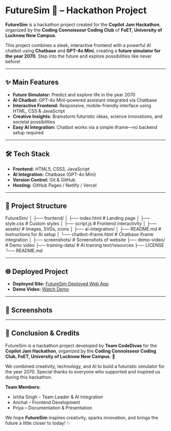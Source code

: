 # FutureSim 🚀 – Hackathon Project

**FutureSim** is a hackathon project created for the **Copilot Jam Hackathon**, organized by the **Coding Connoisseur Coding Club** of **FoET, University of Lucknow New Campus**.  

This project combines a sleek, interactive frontend with a powerful AI chatbot using **Chatbase** and **GPT-4o Mini**, creating a **future simulator for the year 2070**. Step into the future and explore possibilities like never before!  

---

## ✨ Main Features

- **Future Simulator:** Predict and explore life in the year 2070  
- **AI Chatbot:** GPT-4o Mini-powered assistant integrated via Chatbase  
- **Interactive Frontend:** Responsive, mobile-friendly interface using HTML, CSS & JavaScript  
- **Creative Insights:** Brainstorm futuristic ideas, science innovations, and societal possibilities  
- **Easy AI Integration:** Chatbot works via a simple iframe—no backend setup required  

---

## 🛠 Tech Stack

- **Frontend:** HTML5, CSS3, JavaScript  
- **AI Integration:** Chatbase (GPT-4o Mini)  
- **Version Control:** Git & GitHub  
- **Hosting:** GitHub Pages / Netlify / Vercel  

---

## 📁 Project Structure

FutureSim/
│
├── frontend/
│ ├── index.html # Landing page
│ ├── style.css # Custom styles
│ ├── script.js # Frontend interactivity
│ ├── assets/ # Images, SVGs, icons
│
├── ai-integration/
│ ├── README.md # Instructions for AI setup
│ └── chatbot-iframe.html # Chatbase iframe integration
│
├── screenshots/ # Screenshots of website
├── demo-video/ # Demo video
├── training-data/ # AI training text/resources
├── LICENSE
└── README.md

---

## 🌐 Deployed Project

- **Deployed Site:** [FutureSim Deployed Web App](https://futuresim.netlify.app/)  
- **Demo Video:** [Watch Demo](https://your-demo-video-link.com)  

---

## 📸 Screenshots


---

## 🎉 Conclusion & Credits

FutureSim is a hackathon project developed by **Team CodeDivas** for the **Copilot Jam Hackathon**, organized by the **Coding Connoisseur Coding Club, FoET, University of Lucknow New Campus**. 🚀  

We combined creativity, technology, and AI to build a futuristic simulator for the year 2070. Special thanks to everyone who supported and inspired us during this hackathon.  

**Team Members:**  
- Ishita Singh – Team Leader & AI Integration  
- Anchal – Frontend Development  
- Priya – Documentation & Presentation  

We hope **FutureSim** inspires creativity, sparks innovation, and brings the future a little closer to today! ✨


